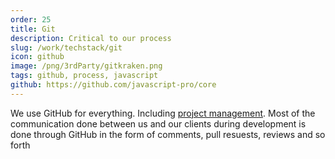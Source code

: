 ```yaml
---
order: 25
title: Git
description: Critical to our process
slug: /work/techstack/git
icon: github
image: /png/3rdParty/gitkraken.png
tags: github, process, javascript
github: https://github.com/javascript-pro/core
---
```


We use GitHub for everything. Including [project management](https://github.com/javascript-pro/core/issues/76). Most of the communication done between us and our clients during development is done through GitHub in the form of comments, pull resuests, reviews and so forth
